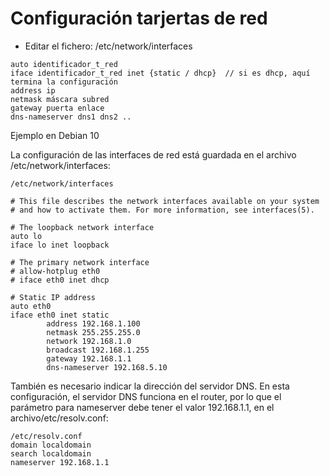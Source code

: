 # Configuración tarjertas de red  
- Editar el fichero: /etc/network/interfaces  

~~~
auto identificador_t_red
iface identificador_t_red inet {static / dhcp}  // si es dhcp, aquí termina la configuración
address ip
netmask máscara subred
gateway puerta enlace
dns-nameserver dns1 dns2 ..
~~~
Ejemplo en  Debian 10   

La configuración de las interfaces de red está guardada en el archivo /etc/network/interfaces:
~~~
/etc/network/interfaces

# This file describes the network interfaces available on your system
# and how to activate them. For more information, see interfaces(5).

# The loopback network interface
auto lo
iface lo inet loopback

# The primary network interface
# allow-hotplug eth0
# iface eth0 inet dhcp

# Static IP address
auto eth0
iface eth0 inet static
        address 192.168.1.100
        netmask 255.255.255.0
        network 192.168.1.0
        broadcast 192.168.1.255
        gateway 192.168.1.1
        dns-nameserver 192.168.5.10
~~~

También es necesario indicar la dirección del servidor DNS. En esta configuración, el servidor DNS funciona en el router, por lo que el parámetro para nameserver debe tener el valor 192.168.1.1, en el archivo/etc/resolv.conf:
~~~
/etc/resolv.conf
domain localdomain
search localdomain
nameserver 192.168.1.1
~~~

